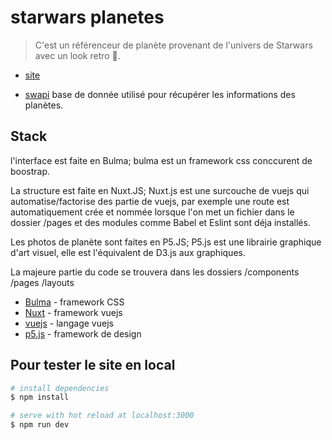 # starwars planetes

> C'est un référenceur de planète provenant de l'univers de Starwars avec un look retro 🌌. 


* [site](https://starwarsgalaxy.herokuapp.com/5)

* [swapi](https://swapi.co/) base de donnée utilisé pour récupérer les informations des planètes.





## Stack

l'interface est faite en Bulma; bulma est un framework css conccurent de boostrap. 

La structure est faite en Nuxt.JS; Nuxt.js est une surcouche de vuejs qui automatise/factorise des partie de vuejs, par exemple une route est automatiquement crée et nommée lorsque l'on met un fichier dans le dossier /pages et des modules comme Babel et Eslint sont déja installés.

Les photos de planète sont faites en P5.JS; P5.js est une librairie graphique d'art visuel, elle est l'équivalent de D3.js aux graphiques.

La majeure partie du code se trouvera dans les dossiers /components /pages /layouts

* [Bulma](https://bulma.io/) - framework CSS
* [Nuxt](https://fr.nuxtjs.org/) - framework vuejs
* [vuejs](https://vuejs.org/) - langage vuejs
* [p5.js](https://p5js.org/) - framework de design


## Pour tester le site en local

``` bash
# install dependencies
$ npm install 

# serve with hot reload at localhost:3000
$ npm run dev



